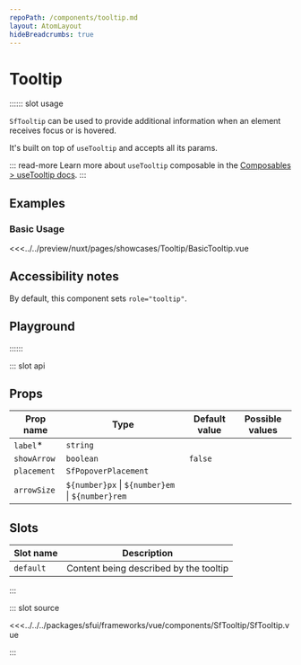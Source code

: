 ```yaml
---
repoPath: /components/tooltip.md
layout: AtomLayout
hideBreadcrumbs: true
---
```


# Tooltip

:::::: slot usage

`SfTooltip` can be used to provide additional information when an element receives focus or is hovered.

It's built on top of `useTooltip` and accepts all its params.

::: read-more
Learn more about `useTooltip` composable in the [Composables > useTooltip docs](/vue/hooks/useTooltip.html).
:::

## Examples

### Basic Usage

<Showcase showcase-name="Tooltip/BasicTooltip">

<<<../../preview/nuxt/pages/showcases/Tooltip/BasicTooltip.vue
</Showcase>

## Accessibility notes

By default, this component sets `role="tooltip"`.


## Playground

<Generate />

::::::

::: slot api
## Props

| Prop name | Type                                                     | Default value | Possible values |
| --------- | -------------------------------------------------------- | ------------- | --------------- |
| `label`\*   | `string`                                                 |               |                 |
| `showArrow` | `boolean`                                                | `false`       |                 |
| `placement` | `SfPopoverPlacement`                                    |               |                 |
| `arrowSize` | `${number}px` &#124; `${number}em` &#124; `${number}rem` |               |                 |

## Slots

| Slot name |            Description            |
| --------- | ------------------------------- |
| `default`   | Content being described by the tooltip   |
:::

::: slot source
<SourceCode>

<<<../../../packages/sfui/frameworks/vue/components/SfTooltip/SfTooltip.vue

</SourceCode>
:::
